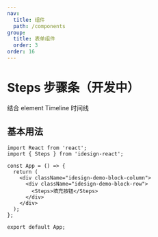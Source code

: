 ```yaml
---
nav:
  title: 组件
  path: /components
group:
  title: 表单组件
  order: 3
order: 16
---
```


# Steps 步骤条（开发中）

结合 element Timeline 时间线

## 基本用法

```tsx
import React from 'react';
import { Steps } from 'idesign-react';

const App = () => {
  return (
    <div className="idesign-demo-block-column">
      <div className="idesign-demo-block-row">
        <Steps>填充按钮</Steps>
      </div>
    </div>
  );
};

export default App;
```
